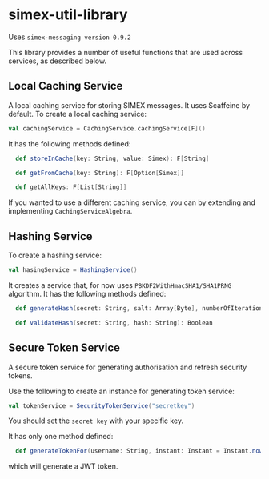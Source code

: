# simex-util-library
Uses `simex-messaging version 0.9.2`

This library provides a number of useful functions that are used across services, as described below.

## Local Caching Service
A local caching service for storing SIMEX messages. It uses Scaffeine by default.
To create a local caching service:

```scala
val cachingService = CachingService.cachingService[F]()
```
It has the following methods defined:
```scala
  def storeInCache(key: String, value: Simex): F[String]

  def getFromCache(key: String): F[Option[Simex]]

  def getAllKeys: F[List[String]]
```

If you wanted to use a different caching service, you can by extending and implementing `CachingServiceAlgebra`.

## Hashing Service

To create a hashing service:
```scala
val hasingService = HashingService()
```

It creates a service that, for now uses `PBKDF2WithHmacSHA1/SHA1PRNG` algorithm. It has the following methods defined:
```scala
  def generateHash(secret: String, salt: Array[Byte], numberOfIterations: Int): String

  def validateHash(secret: String, hash: String): Boolean
```

## Secure Token Service
A secure token service for generating authorisation and refresh security tokens. 

Use the following to create an instance for generating token service:

```scala
val tokenService = SecurityTokenService("secretkey")
```
You should set the `secret key` with your specific key.

It has only one method defined:
```scala
  def generateTokenFor(username: String, instant: Instant = Instant.now()): String
```
which will generate a JWT token. 